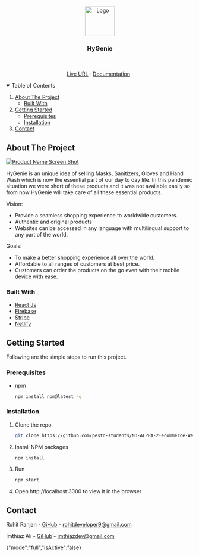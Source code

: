 <!-- PROJECT LOGO -->
<br />
<p align="center">
    <img src="images/logo.png" alt="Logo" width="80" height="80">

  <h3 align="center">HyGenie</h3>
  
  <p align="center">
    <br />
    <br />
    <a href="https://hygenie.netlify.app/">Live URL</a>
    ·
    <a href="https://docs.google.com/document/d/115LHFTQ7zUymyhWSdZ_EssW70SuDkqPAoypAxJsYqWo">Documentation</a>
    ·
  </p>
</p>

<!-- TABLE OF CONTENTS -->
<details open="open">
  <summary>Table of Contents</summary>
  <ol>
    <li>
      <a href="#about-the-project">About The Project</a>
      <ul>
        <li><a href="#built-with">Built With</a></li>
      </ul>
    </li>
    <li>
      <a href="#getting-started">Getting Started</a>
      <ul>
        <li><a href="#prerequisites">Prerequisites</a></li>
        <li><a href="#installation">Installation</a></li>
      </ul>
    </li>
    <li><a href="#contact">Contact</a></li>
  </ol>
</details>

<!-- ABOUT THE PROJECT -->

## About The Project

[![Product Name Screen Shot][product-screenshot]](https://hygenie.netlify.app/)

HyGenie is an unique idea of selling Masks, Sanitizers, Gloves and Hand Wash which is now the essential part of our day to day life. In this pandemic situation we were short of these products and it was not available easily so from now HyGenie will take care of all these essential products.

Vision:

- Provide a seamless shopping experience to worldwide customers.
- Authentic and original products
- Websites can be accessed in any language with multilingual support to any part of the world.

Goals:

- To make a better shopping experience all over the world.
- Affordable to all ranges of customers at best price.
- Customers can order the products on the go even with their mobile device with ease.

### Built With

- [React Js](https://reactjs.org/)
- [Firebase](https://firebase.google.com/)
- [Stripe](https://stripe.com/en-in)
- [Netlify](https://www.netlify.com/)

<!-- GETTING STARTED -->

## Getting Started

Following are the simple steps to run this project.

### Prerequisites

- npm
  ```sh
  npm install npm@latest -g
  ```

### Installation

1. Clone the repo
   ```sh
   git clone https://github.com/pesto-students/N3-ALPHA-2-ecommerce-Web.git
   ```
2. Install NPM packages
   ```sh
   npm install
   ```
3. Run
   ```sh
   npm start
   ```
4. Open http://localhost:3000 to view it in the browser

<!-- CONTACT -->

## Contact

Rohit Ranjan - [GiHub](https://github.com/rodeveloper9) - rohitdeveloper9@gmail.com

Imthiaz Ali - [GiHub](https://github.com/imthiazSD) - imthiazdev@gmail.com

<!-- MARKDOWN LINKS & IMAGES -->
<!-- https://www.markdownguide.org/basic-syntax/#reference-style-links -->

[product-screenshot]: images/screenshot.png

{"mode":"full","isActive":false}
